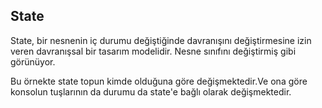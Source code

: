 ## State

State, bir nesnenin iç durumu değiştiğinde davranışını değiştirmesine izin veren davranışsal bir tasarım modelidir. Nesne sınıfını değiştirmiş gibi görünüyor.

Bu örnekte state topun kimde olduğuna göre değişmektedir.Ve ona göre konsolun tuşlarının da durumu da state'e bağlı olarak değişmektedir.